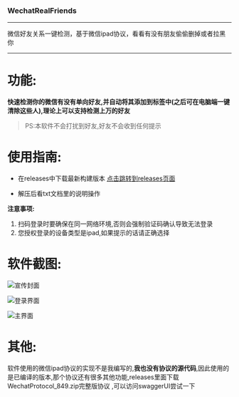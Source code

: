 ### WechatRealFriends
----

微信好友关系一键检测，基于微信ipad协议，看看有没有朋友偷偷删掉或者拉黑你

----
# 功能:

**快速检测你的微信有没有单向好友,并自动将其添加到标签中(之后可在电脑端一键清除这些人),理论上可以支持检测上万的好友**
> PS:本软件不会打扰到好友,好友不会收到任何提示

# 使用指南:
- 在releases中下载最新构建版本 [点击跳转到releases页面](https://github.com/StrayMeteor3337/WechatRealFriends/releases/)

- 解压后看txt文档里的说明操作

**注意事项:**
1. 扫码登录时要确保在同一网络环境,否则会强制验证码确认导致无法登录
2. 您授权登录的设备类型是ipad,如果提示的话请正确选择

# 软件截图:
![宣传封面](https://gitee.com/StrayMeteor3337/strayImg/raw/master/wrf-cover.jpg)

![登录界面](https://gitee.com/StrayMeteor3337/strayImg/raw/master/wrf-login.jpg)

![主界面](https://gitee.com/StrayMeteor3337/strayImg/raw/master/wrf.jpg)

# 其他:
软件使用的微信ipad协议的实现不是我编写的,**我也没有协议的源代码**,因此使用的是已编译的版本,那个协议还有很多其他功能,releases里面下载WechatProtocol_849.zip完整版协议
,可以访问swaggerUI尝试一下
